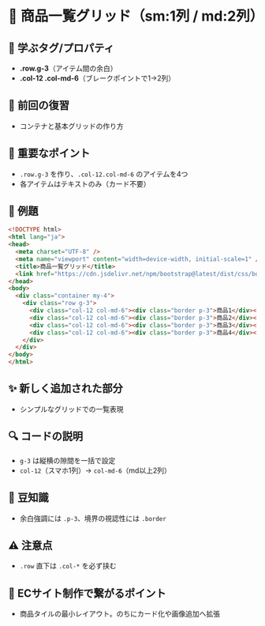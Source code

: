 # 📘 商品一覧グリッド（sm:1列 / md:2列）

## 🧩 学ぶタグ/プロパティ
- **.row.g-3**（アイテム間の余白）
- **.col-12 .col-md-6**（ブレークポイントで1→2列）

## 🔁 前回の復習
- コンテナと基本グリッドの作り方

## 📌 重要なポイント
- `.row.g-3` を作り、`.col-12.col-md-6` のアイテムを4つ
- 各アイテムはテキストのみ（カード不要）

## 🧪 例題
```html
<!DOCTYPE html>
<html lang="ja">
<head>
  <meta charset="UTF-8" />
  <meta name="viewport" content="width=device-width, initial-scale=1" />
  <title>商品一覧グリッド</title>
  <link href="https://cdn.jsdelivr.net/npm/bootstrap@latest/dist/css/bootstrap.min.css" rel="stylesheet">
</head>
<body>
  <div class="container my-4">
    <div class="row g-3">
      <div class="col-12 col-md-6"><div class="border p-3">商品1</div></div>
      <div class="col-12 col-md-6"><div class="border p-3">商品2</div></div>
      <div class="col-12 col-md-6"><div class="border p-3">商品3</div></div>
      <div class="col-12 col-md-6"><div class="border p-3">商品4</div></div>
    </div>
  </div>
</body>
</html>
```

## ✨ 新しく追加された部分
- シンプルなグリッドでの一覧表現

## 🔍 コードの説明
- `g-3` は縦横の隙間を一括で設定
- `col-12`（スマホ1列）→ `col-md-6`（md以上2列）

## 📖 豆知識
- 余白強調には `.p-3`、境界の視認性には `.border`

## ⚠️ 注意点
- `.row` 直下は `.col-*` を必ず挟む

## 🛒 ECサイト制作で繋がるポイント
- 商品タイルの最小レイアウト。のちにカード化や画像追加へ拡張
